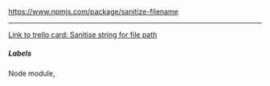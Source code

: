 https://www.npmjs.com/package/sanitize-filename

---

[Link to trello card: Sanitise string for file path](https://trello.com/c/AZoZoQXH)

##### Labels

Node module, 